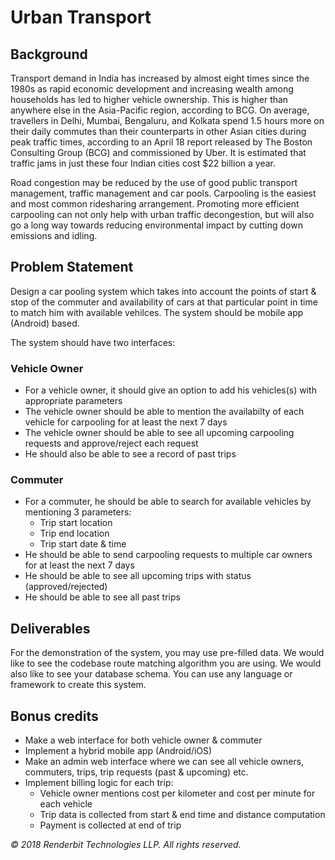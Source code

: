 # Urban Transport

## Background

Transport demand in India has increased by almost eight times since the 1980s as rapid economic development and increasing wealth among households has led to higher vehicle ownership. This is higher than anywhere else in the Asia-Pacific region, according to BCG. On average, travellers in Delhi, Mumbai, Bengaluru, and Kolkata spend 1.5 hours more on their daily commutes than their counterparts in other Asian cities during peak traffic times, according to an April 18 report released by The Boston Consulting Group (BCG) and commissioned by Uber. It is estimated that traffic jams in just these four Indian cities cost $22 billion a year.

Road congestion may be reduced by the use of good public transport management, traffic management and car pools. Carpooling is the easiest and most common ridesharing arrangement. Promoting more efficient carpooling can not only help with urban traffic decongestion, but will also go a long way towards reducing environmental impact by cutting down emissions and idling.

## Problem Statement

Design a car pooling system which takes into account the points of start & stop of the commuter and availability of cars at that particular point in time to match him with available vehilces. The system should be mobile app (Android) based.

The system should have two interfaces:

### Vehicle Owner

* For a vehicle owner, it should give an option to add his vehicles(s) with appropriate parameters
* The vehicle owner should be able to mention the availabilty of each vehicle for carpooling for at least the next 7 days
* The vehicle owner should be able to see all upcoming carpooling requests and approve/reject each request
* He should also be able to see a record of past trips

### Commuter

* For a commuter, he should be able to search for available vehicles by mentioning 3 parameters:
  * Trip start location
  * Trip end location
  * Trip start date & time
* He should be able to send carpooling requests to multiple car owners for at least the next 7 days
* He should be able to see all upcoming trips with status (approved/rejected)
* He should be able to see all past trips


## Deliverables

For the demonstration of the system, you may use pre-filled data. We would like to see the codebase route matching algorithm you are using. We would also like to see your database schema. You can use any language or framework to create this system.

## Bonus credits

* Make a web interface for both vehicle owner & commuter
* Implement a hybrid mobile app (Android/iOS)
* Make an admin web interface where we can see all vehicle owners, commuters, trips, trip requests (past & upcoming) etc.
* Implement billing logic for each trip:
  * Vehicle owner mentions cost per kilometer and cost per minute for each vehicle
  * Trip data is collected from start & end time and distance computation
  * Payment is collected at end of trip

_&copy; 2018 Renderbit Technologies LLP. All rights reserved._
